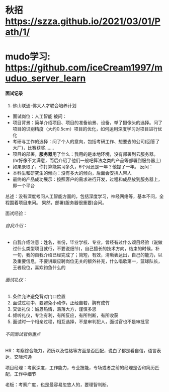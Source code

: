 # 秋招 https://szza.github.io/2021/03/01/Path/1/
# mudo学习: https://github.com/iceCream1997/muduo_server_learn

#### 面试记录

1. 佛山联通-佛大人才联合培养计划
* 面试岗位：人工智能
被问：
* 项目背景：简单介绍项目、项目的准备前景、设备，举了摄像头的选择。问了项目的识别精度（大约0.5cm）项目的优化，如何运用深度学习对项目进行优化
* 考研与工作的选择：问了个人的意向，包括考研工作、想要去的公司(回答了大厂)，比赛获奖.......
* 项目的部署，**服务器**用了什么：我用的是本地环境，没有部署到云服务器。(hr好像不太满意，而后介绍了他们一般吧算法之类的产品等部署到服务器上)
* 如果录取了，你打算能实习多久，6个月还是一年？他提了一年。
反问：
* 本科生和研究生的倾向：没有多大的倾向，后面会安排人带人
* 最终的产品成功展示：按照客户的需求进行开发，过程和成品放到服务器上，即一个平台

总述：没有深度考问人工智能方面的，包括深度学习，神经网络等，基本不问，全程围着项目来问。 
果然，部署(服务器很重要)会问。

面试经验：
###### 自我介绍：
* 自我介绍注意：姓名，省份，毕业学校、专业，曾经有过什么颂目经验（说做过什么类型项目就行，不要说细节)，自己擅长的技术方向，结束的时候，补一句，我的自我介绍已经完成了；简短，有效，清晰表达出，自己的能力，以及重要信息，不要讲跟应聘岗位无关的额外补充，什么唱歌第一，篮球队长，王者段位，喜欢钓鱼什么的
###### 面试礼仪：
1. 条件允许避免背对门口位置
2. 面试过程中，要避免小动作，正经自若，胸有成竹
3. 交谈礼仪：诚恳热情，落落大方，谨慎多思
4. 倾听礼仪，专注有利，有所反应，有所判断，有所收获
5. 面试时一个相亲过程，相互选择，不是审判犯人，面试官也不是审批官
###### 不同面试官侧重点
HR：考察综合能力，资历以及性格等方面是否匹配，说白了都是看自信，语言表达，交际沟通

项目经理：考察深度，工作能力，专业技能，专场或者之前的经理是否和简历匹配，工作中细节

老板：考察广度，也是最容易忽悠人的，要理智判断。
